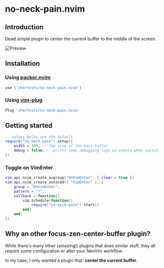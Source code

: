 # no-neck-pain.nvim

## Introduction

Dead simple plugin to center the current buffer to the middle of the screen.

![Preview](https://imgur.com/J7AVlBP)

## Installation

### Using [packer.nvim](https://github.com/wbthomason/packer.nvim)

```lua
use {'shortcuts/no-neck-pain.nvim'}
```

### Using [vim-plug](https://github.com/junegunn/vim-plug)

```lua
Plug 'shortcuts/no-neck-pain.nvim'
```

## Getting started

```lua
-- values below are the default
require("no-neck-pain").setup({
    width = 100, -- the size of the main buffer
    debug = false, -- prints some debugging logs on events when switching buffers/windows
})
```

### Toggle on VimEnter

```lua
vim.api.nvim_create_augroup("OnVimEnter", { clear = true })
vim.api.nvim_create_autocmd({ "VimEnter" }, {
	group = "OnVimEnter",
	pattern = "*",
	callback = function()
		vim.schedule(function()
			require("no-neck-pain").start()
		end)
	end,
})
```

## Why an other focus-zen-center-buffer plugin?

While there's many other (amazing!) plugins that does similar stuff, they all require some configuration or alter your NeoVim workflow.

In my case, I only wanted a plugin that: **center the current buffer**.

